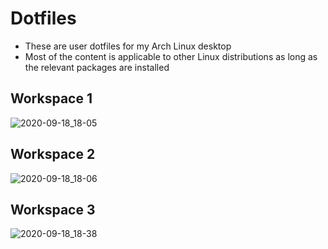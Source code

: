 
# Dotfiles
* These are user dotfiles for my Arch Linux desktop
* Most of the content is applicable to other Linux distributions as long as the relevant packages are installed

## Workspace 1

![2020-09-18_18-05](https://user-images.githubusercontent.com/37961338/93649565-455b0080-f9da-11ea-95d7-ac3f291f8f0b.png)

## Workspace 2

![2020-09-18_18-06](https://user-images.githubusercontent.com/37961338/93649569-48ee8780-f9da-11ea-8c63-b4e42f88807d.png)

## Workspace 3

![2020-09-18_18-38](https://user-images.githubusercontent.com/37961338/93651123-67ef1880-f9de-11ea-828c-4484222e8903.png)
